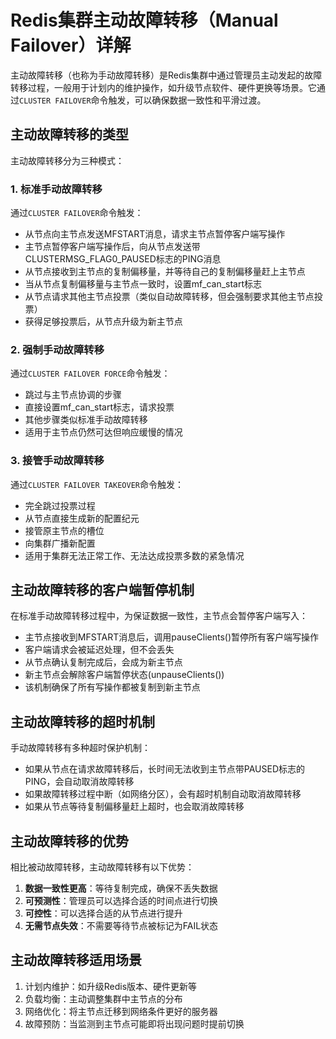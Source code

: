 # Redis集群主动故障转移（Manual Failover）详解

主动故障转移（也称为手动故障转移）是Redis集群中通过管理员主动发起的故障转移过程，一般用于计划内的维护操作，如升级节点软件、硬件更换等场景。它通过`CLUSTER FAILOVER`命令触发，可以确保数据一致性和平滑过渡。

## 主动故障转移的类型

主动故障转移分为三种模式：

### 1. 标准手动故障转移

通过`CLUSTER FAILOVER`命令触发：

* 从节点向主节点发送MFSTART消息，请求主节点暂停客户端写操作
* 主节点暂停客户端写操作后，向从节点发送带CLUSTERMSG_FLAG0_PAUSED标志的PING消息
* 从节点接收到主节点的复制偏移量，并等待自己的复制偏移量赶上主节点
* 当从节点复制偏移量与主节点一致时，设置mf_can_start标志
* 从节点请求其他主节点投票（类似自动故障转移，但会强制要求其他主节点投票）
* 获得足够投票后，从节点升级为新主节点

### 2. 强制手动故障转移

通过`CLUSTER FAILOVER FORCE`命令触发：

* 跳过与主节点协调的步骤
* 直接设置mf_can_start标志，请求投票
* 其他步骤类似标准手动故障转移
* 适用于主节点仍然可达但响应缓慢的情况

### 3. 接管手动故障转移

通过`CLUSTER FAILOVER TAKEOVER`命令触发：

* 完全跳过投票过程
* 从节点直接生成新的配置纪元
* 接管原主节点的槽位
* 向集群广播新配置
* 适用于集群无法正常工作、无法达成投票多数的紧急情况

## 主动故障转移的客户端暂停机制

在标准手动故障转移过程中，为保证数据一致性，主节点会暂停客户端写入：

* 主节点接收到MFSTART消息后，调用pauseClients()暂停所有客户端写操作
* 客户端请求会被延迟处理，但不会丢失
* 从节点确认复制完成后，会成为新主节点
* 新主节点会解除客户端暂停状态(unpauseClients())
* 该机制确保了所有写操作都被复制到新主节点

## 主动故障转移的超时机制

手动故障转移有多种超时保护机制：

* 如果从节点在请求故障转移后，长时间无法收到主节点带PAUSED标志的PING，会自动取消故障转移
* 如果故障转移过程中断（如网络分区），会有超时机制自动取消故障转移
* 如果从节点等待复制偏移量赶上超时，也会取消故障转移

## 主动故障转移的优势

相比被动故障转移，主动故障转移有以下优势：

1. **数据一致性更高**：等待复制完成，确保不丢失数据
2. **可预测性**：管理员可以选择合适的时间点进行切换
3. **可控性**：可以选择合适的从节点进行提升
4. **无需节点失效**：不需要等待节点被标记为FAIL状态

## 主动故障转移适用场景

1. 计划内维护：如升级Redis版本、硬件更新等
2. 负载均衡：主动调整集群中主节点的分布
3. 网络优化：将主节点迁移到网络条件更好的服务器
4. 故障预防：当监测到主节点可能即将出现问题时提前切换 